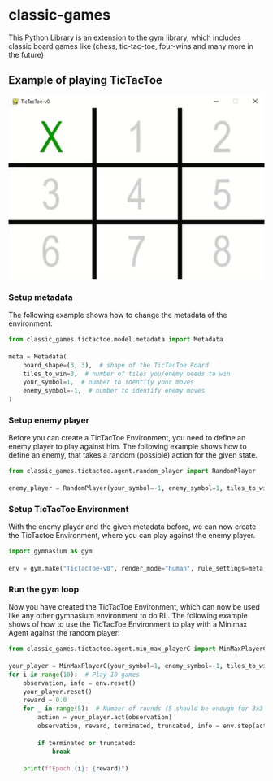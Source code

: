 # classic-games
This Python Library is an extension to the gym library, which includes classic board games like
(chess, tic-tac-toe, four-wins and many more in the future)

## Example of playing TicTacToe
![](docs/gifs/tictactoe.gif)

### Setup metadata
The following example shows how to change the metadata of the environment:
```python
from classic_games.tictactoe.model.metadata import Metadata

meta = Metadata(
    board_shape=(3, 3),  # shape of the TicTacToe Board
    tiles_to_win=3,  # number of tiles you/enemy needs to win
    your_symbol=1,  # number to identify your moves
    enemy_symbol=-1,  # number to identify enemy moves
)
```

### Setup enemy player
Before you can create a TicTacToe Environment, you need to define an enemy player to play against him.
The following example shows how to define an enemy, that takes a random (possible) action for the given state.
```python
from classic_games.tictactoe.agent.random_player import RandomPlayer

enemy_player = RandomPlayer(your_symbol=-1, enemy_symbol=1, tiles_to_win=3)
```

### Setup TicTacToe Environment
With the enemy player and the given metadata before, we can now create the TicTactoe Environment,
where you can play against the enemy player.
```python
import gymnasium as gym

env = gym.make("TicTacToe-v0", render_mode="human", rule_settings=meta, enemy_player=enemy_player)
```

### Run the gym loop
Now you have created the TicTacToe Environment, which can now be used like any other gymnasium environment to do RL.
The following example shows of how to use the TicTacToe Environment to play with a Minimax Agent against the random
player:
```python
from classic_games.tictactoe.agent.min_max_playerC import MinMaxPlayerC

your_player = MinMaxPlayerC(your_symbol=1, enemy_symbol=-1, tiles_to_win=3)
for i in range(10):  # Play 10 games
    observation, info = env.reset()
    your_player.reset()
    reward = 0.0
    for _ in range(5):  # Number of rounds (5 should be enough for 3x3 board)
        action = your_player.act(observation)
        observation, reward, terminated, truncated, info = env.step(action)
        
        if terminated or truncated:
            break

    print(f"Epoch {i}: {reward}")
```
